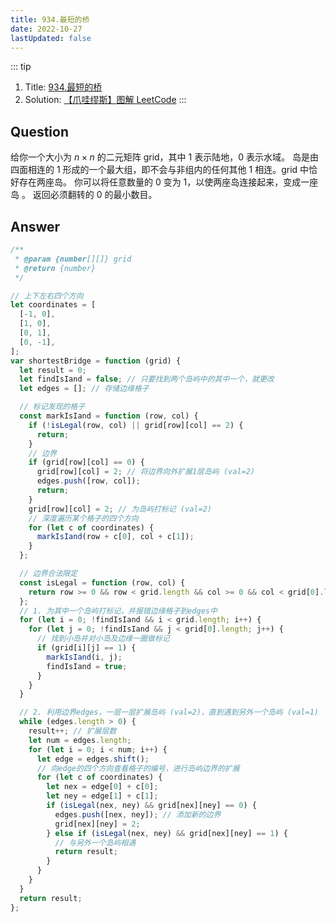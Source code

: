 ```yaml
---
title: 934.最短的桥
date: 2022-10-27
lastUpdated: false
---
```


::: tip

1. Title: [934.最短的桥](https://leetcode.cn/problems/shortest-bridge/)
2. Solution: [【爪哇缪斯】图解 LeetCode](https://leetcode.cn/problems/shortest-bridge/solution/-by-muse-77-j7w5/)
   :::

## Question

给你一个大小为 $n\times n$ 的二元矩阵 grid，其中 $1$ 表示陆地，$0$ 表示水域。
岛是由四面相连的 $1$ 形成的一个最大组，即不会与非组内的任何其他 $1$ 相连。grid 中恰好存在两座岛。
你可以将任意数量的 $0$ 变为 $1$，以使两座岛连接起来，变成一座岛 。
返回必须翻转的 $0$ 的最小数目。

## Answer

```js
/**
 * @param {number[][]} grid
 * @return {number}
 */

// 上下左右四个方向
let coordinates = [
  [-1, 0],
  [1, 0],
  [0, 1],
  [0, -1],
];
var shortestBridge = function (grid) {
  let result = 0;
  let findIsIand = false; // 只要找到两个岛屿中的其中一个，就更改
  let edges = []; // 存储边缘格子

  // 标记发现的格子
  const markIsIand = function (row, col) {
    if (!isLegal(row, col) || grid[row][col] == 2) {
      return;
    }
    // 边界
    if (grid[row][col] == 0) {
      grid[row][col] = 2; // 将边界向外扩展1层岛屿 (val=2)
      edges.push([row, col]);
      return;
    }
    grid[row][col] = 2; // 为岛屿打标记 (val=2)
    // 深度遍历某个格子的四个方向
    for (let c of coordinates) {
      markIsIand(row + c[0], col + c[1]);
    }
  };

  // 边界合法限定
  const isLegal = function (row, col) {
    return row >= 0 && row < grid.length && col >= 0 && col < grid[0].length;
  };
  // 1. 为其中一个岛屿打标记，并报错边缘格子到edges中
  for (let i = 0; !findIsIand && i < grid.length; i++) {
    for (let j = 0; !findIsIand && j < grid[0].length; j++) {
      // 找到小岛并对小岛及边缘一圈做标记
      if (grid[i][j] == 1) {
        markIsIand(i, j);
        findIsIand = true;
      }
    }
  }

  // 2. 利用边界edges，一层一层扩展岛屿 (val=2)，直到遇到另外一个岛屿 (val=1)
  while (edges.length > 0) {
    result++; // 扩展层数
    let num = edges.length;
    for (let i = 0; i < num; i++) {
      let edge = edges.shift();
      // 向edge的四个方向查看格子的编号，进行岛屿边界的扩展
      for (let c of coordinates) {
        let nex = edge[0] + c[0];
        let ney = edge[1] + c[1];
        if (isLegal(nex, ney) && grid[nex][ney] == 0) {
          edges.push([nex, ney]); // 添加新的边界
          grid[nex][ney] = 2;
        } else if (isLegal(nex, ney) && grid[nex][ney] == 1) {
          // 与另外一个岛屿相遇
          return result;
        }
      }
    }
  }
  return result;
};
```
